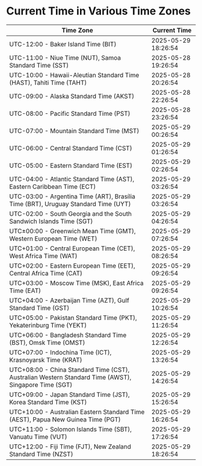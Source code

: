 # Current Time in Various Time Zones

| Time Zone | Current Time |
|-----------|--------------|
| UTC-12:00 - Baker Island Time (BIT) | 2025-05-29 18:26:54 |
| UTC-11:00 - Niue Time (NUT), Samoa Standard Time (SST) | 2025-05-28 19:26:54 |
| UTC-10:00 - Hawaii-Aleutian Standard Time (HAST), Tahiti Time (TAHT) | 2025-05-28 20:26:54 |
| UTC-09:00 - Alaska Standard Time (AKST) | 2025-05-28 22:26:54 |
| UTC-08:00 - Pacific Standard Time (PST) | 2025-05-28 23:26:54 |
| UTC-07:00 - Mountain Standard Time (MST) | 2025-05-29 00:26:54 |
| UTC-06:00 - Central Standard Time (CST) | 2025-05-29 01:26:54 |
| UTC-05:00 - Eastern Standard Time (EST) | 2025-05-29 02:26:54 |
| UTC-04:00 - Atlantic Standard Time (AST), Eastern Caribbean Time (ECT) | 2025-05-29 03:26:54 |
| UTC-03:00 - Argentina Time (ART), Brasília Time (BRT), Uruguay Standard Time (UYT) | 2025-05-29 03:26:54 |
| UTC-02:00 - South Georgia and the South Sandwich Islands Time (SGT) | 2025-05-29 04:26:54 |
| UTC±00:00 - Greenwich Mean Time (GMT), Western European Time (WET) | 2025-05-29 07:26:54 |
| UTC+01:00 - Central European Time (CET), West Africa Time (WAT) | 2025-05-29 08:26:54 |
| UTC+02:00 - Eastern European Time (EET), Central Africa Time (CAT) | 2025-05-29 09:26:54 |
| UTC+03:00 - Moscow Time (MSK), East Africa Time (EAT) | 2025-05-29 09:26:54 |
| UTC+04:00 - Azerbaijan Time (AZT), Gulf Standard Time (GST) | 2025-05-29 10:26:54 |
| UTC+05:00 - Pakistan Standard Time (PKT), Yekaterinburg Time (YEKT) | 2025-05-29 11:26:54 |
| UTC+06:00 - Bangladesh Standard Time (BST), Omsk Time (OMST) | 2025-05-29 12:26:54 |
| UTC+07:00 - Indochina Time (ICT), Krasnoyarsk Time (KRAT) | 2025-05-29 13:26:54 |
| UTC+08:00 - China Standard Time (CST), Australian Western Standard Time (AWST), Singapore Time (SGT) | 2025-05-29 14:26:54 |
| UTC+09:00 - Japan Standard Time (JST), Korea Standard Time (KST) | 2025-05-29 15:26:54 |
| UTC+10:00 - Australian Eastern Standard Time (AEST), Papua New Guinea Time (PGT) | 2025-05-29 16:26:54 |
| UTC+11:00 - Solomon Islands Time (SBT), Vanuatu Time (VUT) | 2025-05-29 17:26:54 |
| UTC+12:00 - Fiji Time (FJT), New Zealand Standard Time (NZST) | 2025-05-29 18:26:54 |
